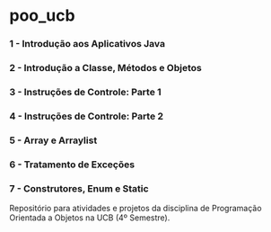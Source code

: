 # poo_ucb

### 1 - Introdução aos Aplicativos Java
### 2 - Introdução a Classe, Métodos e Objetos
### 3 - Instruções de Controle: Parte 1
### 4 - Instruções de Controle: Parte 2
### 5 - Array e Arraylist
### 6 - Tratamento de Exceções
### 7 - Construtores, Enum e Static

Repositório para atividades e projetos da disciplina de Programação Orientada a Objetos na UCB (4º Semestre).

